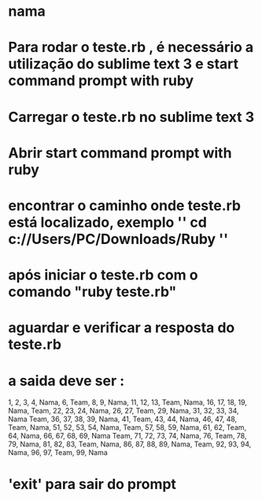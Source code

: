 # nama
# Para rodar o teste.rb , é necessário a utilização do sublime text 3 e start command prompt with ruby
# Carregar o teste.rb no sublime text 3
# Abrir start command prompt with ruby 
# encontrar o caminho onde teste.rb está localizado, exemplo '' cd c://Users/PC/Downloads/Ruby ''
# após iniciar o teste.rb com o comando "ruby teste.rb"
# aguardar e verificar a resposta do teste.rb
# a saida deve ser : 
1, 2, 3, 4, Nama, 6, Team, 8, 9, Nama, 11, 12, 13, Team, Nama, 16, 17, 18, 19, Nama, Team, 22, 23, 24, Nama, 26, 27, Team, 29, Nama, 31, 32, 33, 34, Nama Team, 36, 37, 38, 39, Nama, 41, Team, 43, 44, Nama, 46, 47, 48, Team, Nama, 51, 52, 53, 54, Nama, Team, 57, 58, 59, Nama, 61, 62, Team, 64, Nama, 66, 67, 68, 69, Nama Team, 71, 72, 73, 74, Nama, 76, Team, 78, 79, Nama, 81, 82, 83, Team, Nama, 86, 87, 88, 89, Nama, Team, 92, 93, 94, Nama, 96, 97, Team, 99, Nama
# 'exit' para sair do prompt
